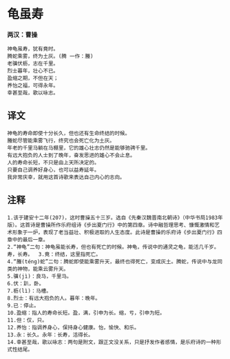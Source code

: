 # 龟虽寿

**两汉：曹操**

    神龟虽寿，犹有竟时。
    腾蛇乘雾，终为土灰。(腾 一作：螣)
    老骥伏枥，志在千里。
    烈士暮年，壮心不已。
    盈缩之期，不但在天；
    养怡之福，可得永年。
    幸甚至哉，歌以咏志。


## 译文

    神龟的寿命即使十分长久，但也还有生命终结的时候。
    螣蛇尽管能乘雾飞行，终究也会死亡化为土灰。
    年老的千里马躺在马棚里，它的雄心壮志仍然是能够驰骋千里。
    有远大抱负的人士到了晚年，奋发思进的雄心不会止息。
    人的寿命长短，不只是由上天所决定的。
    只要自己调养好身心，也可以益寿延年。
    我非常庆幸，就用这首诗歌来表达自己内心的志向。

## 注释

    1.该于建安十二年(207)，这时曹操五十三岁。选自《先秦汉魏晋南北朝诗》（中华书局1983年版）。这首诗是曹操所作乐府组诗《步出夏门行》中的第四章。诗中融哲理思考、慷慨激情和艺术形象于一炉，表现了老当益壮、积极进取的人生态度。此诗是曹操的乐府诗《步出夏门行》四章中的最后一章。
    2.“神龟”二句：神龟虽能长寿，但也有死亡的时候。神龟，传说中的通灵之龟，能活几千岁。寿，长寿。　 3.竟：终结，这里指死亡。
    4.“螣(téng)蛇”二句：腾蛇即使能乘雾升天，最终也得死亡，变成灰土。腾蛇，传说中与龙同类的神物，能乘云雾升天。
    5.骥(jì)：良马，千里马。
    6.伏：趴，卧。
    7.枥(lì)：马槽。
    8.烈士：有远大抱负的人。暮年：晚年。
    9.已：停止。
    10.盈缩：指人的寿命长短。盈，满，引申为长。缩，亏，引申为短。
    11.但：仅，只。
    12.养怡：指调养身心，保持身心健康。怡，愉快、和乐。
    13.永：长久。永年：长寿，活得长。
    14.幸甚至哉，歌以咏志：两句是附文，跟正文没关系，只是抒发作者感情，是乐府诗的一种形式性结尾。